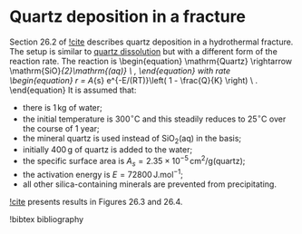 # Quartz deposition in a fracture

Section 26.2 of [!cite](bethke_2007) describes quartz deposition in a hydrothermal fracture.  The setup is similar to [quartz dissolution](kinetic_quartz.md) but with a different form of the reaction rate.  The reaction is
\begin{equation}
\mathrm{Quartz} \rightarrow \mathrm{SiO}_{2}\mathrm{(aq)} \ ,
\end{equation}
with rate
\begin{equation}
r = A_{s} e^{-E/(RT)}\left( 1 - \frac{Q}{K} \right) \ .
\end{equation}
It is assumed that:

- there is 1$\,$kg of water;
- the initial temperature is 300$^{\circ}$C and this steadily reduces to 25$^{\circ}$C over the course of 1 year;
- the mineral quartz is used instead of SiO$_{2}$(aq) in the basis;
- initially 400$\,$g of quartz is added to the water;
- the specific surface area is $A_{s} = 2.35\times 10^{-5}\,$cm$^{2}$/g(quartz);
- the activation energy is $E=72800\,$J.mol$^{-1}$;
- all other silica-containing minerals are prevented from precipitating.

[!cite](bethke_2007) presents results in Figures 26.3 and 26.4.

!bibtex bibliography